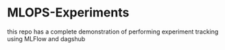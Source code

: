# MLOPS-Experiments
this repo has a complete demonstration of performing experiment tracking using MLFlow and dagshub
